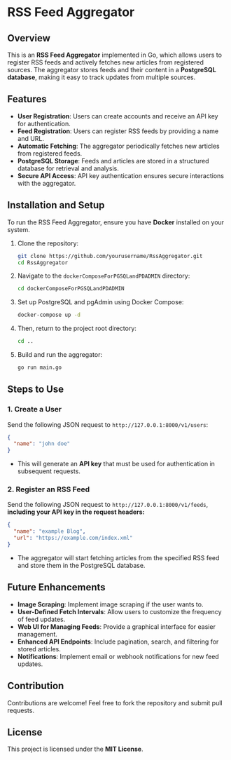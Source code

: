 # RSS Feed Aggregator

## Overview
This is an **RSS Feed Aggregator** implemented in Go, which allows users to register RSS feeds and actively fetches new articles from registered sources. The aggregator stores feeds and their content in a **PostgreSQL database**, making it easy to track updates from multiple sources.

## Features
- **User Registration**: Users can create accounts and receive an API key for authentication.
- **Feed Registration**: Users can register RSS feeds by providing a name and URL.
- **Automatic Fetching**: The aggregator periodically fetches new articles from registered feeds.
- **PostgreSQL Storage**: Feeds and articles are stored in a structured database for retrieval and analysis.
- **Secure API Access**: API key authentication ensures secure interactions with the aggregator.

## Installation and Setup
To run the RSS Feed Aggregator, ensure you have **Docker** installed on your system.

1. Clone the repository:
   ```sh
   git clone https://github.com/yourusername/RssAggregator.git
   cd RssAggregator
   ```

2. Navigate to the `dockerComposeForPGSQLandPDADMIN` directory:
   ```sh
   cd dockerComposeForPGSQLandPDADMIN
   ```

3. Set up PostgreSQL and pgAdmin using Docker Compose:
   ```sh
   docker-compose up -d
   ```

4. Then, return to the project root directory:
   ```sh
   cd ..
   ```

5. Build and run the aggregator:
   ```sh
   go run main.go
   ```

## Steps to Use

### 1. Create a User
Send the following JSON request to `http://127.0.0.1:8000/v1/users`:
```json
{
  "name": "john doe"
}
```
- This will generate an **API key** that must be used for authentication in subsequent requests.

### 2. Register an RSS Feed
Send the following JSON request to `http://127.0.0.1:8000/v1/feeds`, **__including your API key in the request headers:__**
```json
{
  "name": "example Blog",
  "url": "https://example.com/index.xml"
}
```
- The aggregator will start fetching articles from the specified RSS feed and store them in the PostgreSQL database.

## Future Enhancements
- **Image Scraping**: Implement image scraping if the user wants to.
- **User-Defined Fetch Intervals**: Allow users to customize the frequency of feed updates.
- **Web UI for Managing Feeds**: Provide a graphical interface for easier management.
- **Enhanced API Endpoints**: Include pagination, search, and filtering for stored articles.
- **Notifications**: Implement email or webhook notifications for new feed updates.

## Contribution
Contributions are welcome! Feel free to fork the repository and submit pull requests.

## License
This project is licensed under the **MIT License**.

